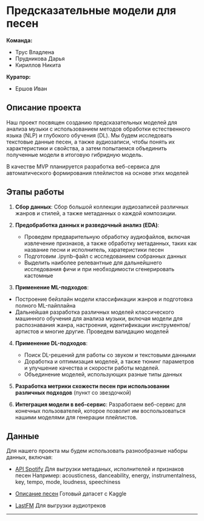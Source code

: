# Предсказательные модели для песен

**Команда:**

- Трус Владлена
- Прудникова Дарья
- Кириллов Никита

**Куратор:**

- Ершов Иван

## Описание проекта

Наш проект посвящен созданию предсказательных моделей для анализа музыки с
использованием методов обработки естественного языка (NLP) и глубокого обучения
(DL). Мы будем исследовать текстовые данные песен, а также аудиозаписи, чтобы
понять их характеристики и свойства, а затем попытаемся объединить полученные
модели в итоговую гибридную модель.

В качестве MVP планируется разработка веб-сервиса для автоматического
формирования плейлистов на основе этих моделей

## Этапы работы

1. **Сбор данных**: Сбор большой коллекции аудиозаписей различных жанров и
   стилей, а также метаданных о каждой композиции.

2. **Предобработка данных и разведочный анализ (EDA)**:

   - Проведем предварительную обработку аудиофайлов, включая извлечение
     признаков, а также обработку метаданных, таких как название песни и
     исполнитель, харатеристики песен
   - Подготовим .ipynb-файл с исследованием собранных данных
   - Выделить наиболее релевантные для дальнейшнего исследования фичи и при
     необходимости сгенерировать кастомные

3. **Применение ML-подходов**:

- Построение бейзлайн модели классификации жанров и подготовка полного
  ML-пайплайна
- Дальнейшая разработка различных моделей классического машинного обучения для
  анализа музыки, включая модели для распознавания жанра, настроения,
  идентификации инструментов/артистов и многие другие. Проведем валидацию
  моделей

4. **Применение DL-подходов**:

   - Поиск DL-решений для работы со звуком и текстовыми данными
   - Доработка и оптимизация моделей, а также тюнинг параметров и улучшение
     качества и скорости работы моделей.
   - Объединение моделей, использующих разные типы данных

5. **Разработка метрики схожести песен при использовании различных подходов**
   (пункт со звездочкой)

6. **Интеграция модели в веб-сервис**: Разработаем веб-сервис для конечных
   пользователей, которое позволит им воспользоваться нашими моделями для
   генерации плейлистов.

## Данные

Для нашего проекта мы будем использовать разнообразные наборы данных, включая:

- [API Spotify](https://developer.spotify.com/documentation/web-api) Для
  выгрузки метаданых, исполнителей и признаков песен Например: acousticness,
  danceability, energy, instrumentalness, key, tempo, mode, loudness,
  speechiness

- [Описание песен](https://www.kaggle.com/datasets/bricevergnou/spotify-recommendation)
  Готовый датасет с Kaggle

- [LastFM](https://www.last.fm/music/+free-music-downloads) Для выгрузки
  аудиотреков

---
